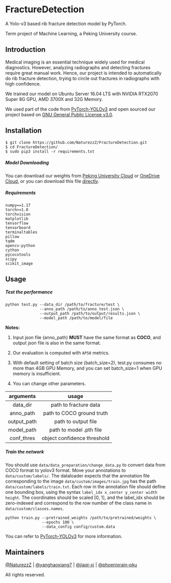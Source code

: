 # FractureDetection

A Yolo-v3 based rib fracture detection model by PyTorch.

Term project of Machine Learning, a Peking University course.

## Introduction

Medical imaging is an essential technique widely used for medical diagnostics. However, analyzing radiographs and detecting fractures require great manual work. Hence, our project is intended to automatically do rib fracture detection, trying to circle out fractures in radiographs with high confidence.

We trained our model on Ubuntu Server 16.04 LTS with NVIDIA RTX2070 Super 8G GPU, AMD 3700X and 32G Memory.  

We used part of the code from [PyTorch-YOLOv3](https://github.com/eriklindernoren/PyTorch-YOLOv3) and open sourced our project based on [GNU General Public License v3.0](https://raw.githubusercontent.com/NaturezzZ/FractureDetection/master/LICENSE).

## Installation

```
$ git clone https://github.com/NaturezzZ/FractureDetection.git
$ cd FractureDetection/
$ sudo pip3 install -r requirements.txt
```

##### Model Downloading

You can download our weights from [Peking University Cloud](https://disk.pku.edu.cn:443/link/4E0333B716CB2D7124ECFFA3624BEF3E) or [OneDrive Cloud](https://pkueducn-my.sharepoint.com/:u:/g/personal/zhengnaiqian_pku_edu_cn/EQPrYihpdNJOncFh7itykQYBw8knjsXMiyDT6t_NO5_DXg?e=hMaa8d), or you can download this file [directly](http://pub1806cloud.zhengnq.top:18060/index.php/s/jSNDWbPd2a4F5pL).

##### Requirements

```
numpy==1.17
torch>=1.0
torchvision
matplotlib
tensorflow
tensorboard
terminaltables
pillow
tqdm
opencv-python
cython
pycocotools
scipy
scikit_image
```

## Usage

##### Test the performance

```
python test.py --data_dir /path/to/fracture/test \
               --anno_path /path/to/anno_test.json \
               --output_path /path/to/output/results.json \
               --model_path /path/to/model/file
```

**Notes:**

1. Input json file (anno_path) **MUST** have the same format as **COCO**, and output json file is also in the  same format.

2. Our evaluation is computed with `AP50` metrics.

3. With default setting of batch size (batch_size=2), test.py consumes no more than 4GB GPU Memory, and you can set batch_size=1 when GPU memory is insufficient.

4. You can change other parameters.

|arguments|usage|
|:---:|:---:|
|data_dir|path to fracture data|
|anno_path|path to COCO ground truth|
|output_path|path to output file|
|model_path|path to model .pth file|
|conf_thres|object confidence threshold|

##### Train the network

You should use `data/data_preparation/change_data.py` to convert data from COCO format to yolov3 format. Move your annotations to `data/custom/labels/`. The dataloader expects that the annotation file corresponding to the image `data/custom/images/train.jpg` has the path `data/custom/labels/train.txt`. Each row in the annotation file should define one bounding box, using the syntax `label_idx x_center y_center width height`. The coordinates should be scaled [0, 1], and the label_idx should be zero-indexed and correspond to the row number of the class name in `data/custom/classes.names`.
```
python train.py --pretrained_weights /path/to/pretrained/weights \
                --epochs 100 \
                --data_config config/custom.data
```

You can refer to [PyTorch-YOLOv3](https://github.com/NaturezzZ/FractureDetection/blob/master/yolo_README.md) for more information.

## Maintainers

[@NaturezzZ](https://github.com/NaturezzZ) | [@yanghaoxiang7](https://github.com/yanghaoxiang7) | [@jiaqi-xi](https://github.com/jiaqi-xi) | [@phoenixrain-pku](https://github.com/phoenixrain-pku)

All rights reserved.
